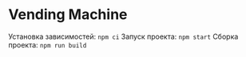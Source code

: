 # Vending Machine

<!-- TODO description  -->

Установка зависимостей: `npm ci`
Запуск проекта: `npm start`
Сборка проекта: `npm run build`

